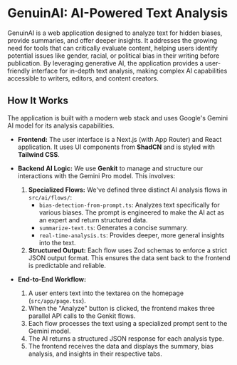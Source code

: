 # GenuinAI: AI-Powered Text Analysis

GenuinAI is a web application designed to analyze text for hidden biases, provide summaries, and offer deeper insights. It addresses the growing need for tools that can critically evaluate content, helping users identify potential issues like gender, racial, or political bias in their writing before publication. By leveraging generative AI, the application provides a user-friendly interface for in-depth text analysis, making complex AI capabilities accessible to writers, editors, and content creators.

## How It Works

The application is built with a modern web stack and uses Google's Gemini AI model for its analysis capabilities.

-   **Frontend:** The user interface is a Next.js (with App Router) and React application. It uses UI components from **ShadCN** and is styled with **Tailwind CSS**.

-   **Backend AI Logic:** We use **Genkit** to manage and structure our interactions with the Gemini Pro model. This involves:
    1.  **Specialized Flows:** We've defined three distinct AI analysis flows in `src/ai/flows/`:
        -   `bias-detection-from-prompt.ts`: Analyzes text specifically for various biases. The prompt is engineered to make the AI act as an expert and return structured data.
        -   `summarize-text.ts`: Generates a concise summary.
        -   `real-time-analysis.ts`: Provides deeper, more general insights into the text.
    2.  **Structured Output:** Each flow uses Zod schemas to enforce a strict JSON output format. This ensures the data sent back to the frontend is predictable and reliable.

-   **End-to-End Workflow:**
    1.  A user enters text into the textarea on the homepage (`src/app/page.tsx`).
    2.  When the "Analyze" button is clicked, the frontend makes three parallel API calls to the Genkit flows.
    3.  Each flow processes the text using a specialized prompt sent to the Gemini model.
    4.  The AI returns a structured JSON response for each analysis type.
    5.  The frontend receives the data and displays the summary, bias analysis, and insights in their respective tabs.
